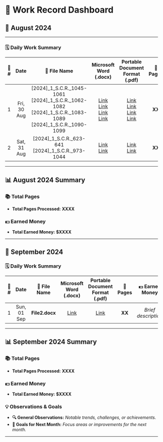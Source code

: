 # 🎯 **Work Record Dashboard**

## 📅 **August 2024**

---

### 🗓️ **Daily Work Summary**

| 🔢 **#** | **Date**          | 📁 **File Name**                                                                                                        | **Microsoft Word (.docx)**                                                                                      | **Portable Document Format (.pdf)**                                                                               | 📄 **Pages** | 💵 **Earned Money** |
|:-------:|:----------------:|:----------------------------------------------------------------------------------------------------------------------:|:---------------------------------------------------------------------------------------------------------------:|:----------------------------------------------------------------------------------------------------------------:|:------------:|:------------------:|
| 1       | Fri, 30 Aug       | [2024]_1_S.C.R._1045-1061 [2024]_1_S.C.R._1062-1082 [2024]_1_S.C.R._1083-1089 [2024]_1_S.C.R._1090-1099            | [Link](Files/[2024]_1_S.C.R._1045-1061.docx)<br>[Link](Files/[2024]_1_S.C.R._1062-1082.docx)<br>[Link](Files/[2024]_1_S.C.R._1083-1089.docx)<br>[Link](Files/[2024]_1_S.C.R._1090-1099.docx) | [Link](Files/[2024]_1_S.C.R._1045-1061.pdf)<br>[Link](Files/[2024]_1_S.C.R._1062-1082.pdf)<br>[Link](Files/[2024]_1_S.C.R._1083-1089.pdf)<br>[Link](Files/[2024]_1_S.C.R._1090-1099.pdf)  | **XX**       | _Brief description_ |
| 2       | Sat, 31 Aug       | [2024]_1_S.C.R._623-641 [2024]_1_S.C.R._973-1044                                                                     | [Link](Files/[2024]_1_S.C.R._623-641.docx)<br>[Link](Files/[2024]_1_S.C.R._973-1044.docx) | [Link](Files/[2024]_1_S.C.R._623-641.pdf)<br>[Link](Files/[2024]_1_S.C.R._973-1044.pdf)                                                                 | **XX**       | _Brief description_ |

---

## 📊 **August 2024 Summary**

### 📚 **Total Pages**
- **Total Pages Processed:** **XXXX**

### 💵 **Earned Money**
- **Total Earned Money:** **$XXXX**

---

## 📅 **September 2024**

### 🗓️ **Daily Work Summary**

| 🔢 **#** | **Date**          | 📁 **File Name**                 | **Microsoft Word (.docx)**  | **Portable Document Format (.pdf)** | 📄 **Pages** | 💵 **Earned Money**           |
|:-------:|:----------------:|:-------------------------------:|:----------------------------:|:------------------------------------:|:------------:|:---------------------------:|
| 1       | Sun, 01 Sep       | **File2.docx**                   | [Link](Files/File2.docx)     | [Link](Files/File2.pdf)              | **XX**       | _Brief description_         |

---

## 📊 **September 2024 Summary**

### 📚 **Total Pages**
- **Total Pages Processed:** **XXXX**

### 💵 **Earned Money**
- **Total Earned Money:** **$XXXX**

### 💡 **Observations & Goals**
- **🔍 General Observations:** _Notable trends, challenges, or achievements._
- **🎯 Goals for Next Month:** _Focus areas or improvements for the next month._

---

